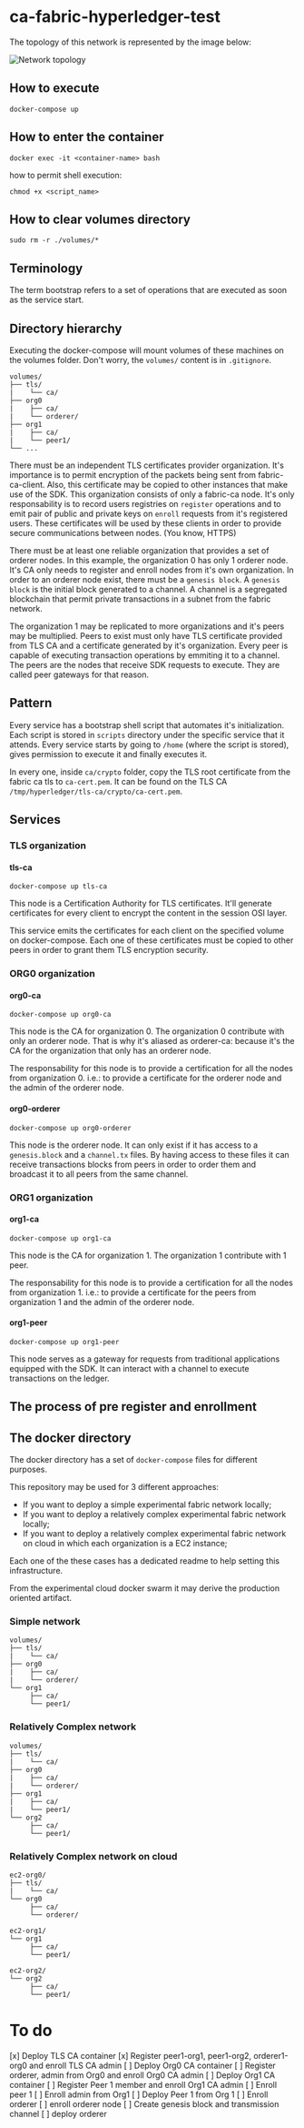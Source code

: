 # ca-fabric-hyperledger-test

The topology of this network is represented by the image below:

![Network topology](https://hyperledger-fabric-ca.readthedocs.io/en/latest/_images/network_topology.png)

## How to execute

`docker-compose up`

## How to enter the container

`docker exec -it <container-name> bash`

how to permit shell execution:

`chmod +x <script_name>`


## How to clear volumes directory

`sudo rm -r ./volumes/*`

## Terminology

The term bootstrap refers to a set of operations that are executed as soon as the service start.

## Directory hierarchy

Executing the docker-compose will mount volumes of these machines on the volumes folder. Don't worry, the `volumes/` content is in `.gitignore`.

```
volumes/
├── tls/
|    └── ca/ 
├── org0
|    ├── ca/
|    └── orderer/  
├── org1
|    ├── ca/ 
|    └── peer1/ 
└── ...
```

There must be an independent TLS certificates provider organization. It's importance is to permit encryption of the packets being sent from fabric-ca-client. Also, this certificate may be copied to other instances that make use of the SDK. This organization consists of only a fabric-ca node. It's only responsability is to record users registries on `register` operations and to emit pair of public and private keys on `enroll` requests from it's registered users. These certificates will be used by these clients in order to provide secure communications between nodes. (You know, HTTPS)

There must be at least one reliable organization that provides a set of orderer nodes. In this example, the organization 0 has only 1 orderer node. It's CA only needs to register and enroll nodes from it's own organization. In order to an orderer node exist, there must be a `genesis block`. A `genesis block` is the initial block generated to a channel. A channel is a segregated blockchain that permit private transactions in a subnet from the fabric network.

The organization 1 may be replicated to more organizations and it's peers may be multiplied. Peers to exist must only have TLS certificate provided from TLS CA and a certificate generated by it's organization. Every peer is capable of executing transaction operations by emmiting it to a channel. The peers are the nodes that receive SDK requests to execute. They are called peer gateways for that reason.

## Pattern

Every service has a bootstrap shell script that automates it's initialization. Each script is stored in `scripts` directory under the specific service that it attends. Every service starts by going to `/home` (where the script is stored), gives permission to execute it and finally executes it.

In every one, inside `ca/crypto` folder, copy the TLS root certificate from the fabric ca tls to `ca-cert.pem`. It can be found on the TLS CA `/tmp/hyperledger/tls-ca/crypto/ca-cert.pem`.

## Services

### TLS organization

#### tls-ca

`docker-compose up tls-ca`

This node is a Certification Authority for TLS certificates. It'll generate certificates for every client to encrypt the content in the session OSI layer.

This service emits the certificates for each client on the specified volume on docker-compose. Each one of these certificates must be copied to other peers in order to grant them TLS encryption security.

### ORG0 organization

#### org0-ca

`docker-compose up org0-ca`

This node is the CA for organization 0. The organization 0 contribute with only an orderer node. That is why it's aliased as orderer-ca: because it's the CA for the organization that only has an orderer node.

The responsability for this node is to provide a certification for all the nodes from organization 0. i.e.: to provide a certificate for the orderer node and the admin of the orderer node.

#### org0-orderer

`docker-compose up org0-orderer`

This node is the orderer node. It can only exist if it has access to a `genesis.block` and a `channel.tx` files. By having access to these files it can receive transactions blocks from peers in order to order them and broadcast it to all peers from the same channel.

### ORG1 organization

#### org1-ca

`docker-compose up org1-ca`

This node is the CA for organization 1. The organization 1 contribute with 1 peer.

The responsability for this node is to provide a certification for all the nodes from organization 1. i.e.: to provide a certificate for the peers from organization 1 and the admin of the orderer node.

#### org1-peer

`docker-compose up org1-peer`

This node serves as a gateway for requests from traditional applications equipped with the SDK. It can interact with a channel to execute transactions on the ledger.

## The process of pre register and enrollment

## The docker directory

The docker directory has a set of `docker-compose` files for different purposes.

This repository may be used for 3 different approaches:

- If you want to deploy a simple experimental fabric network locally;
- If you want to deploy a relatively complex experimental fabric network locally;
- If you want to deploy a relatively complex experimental fabric network on cloud in which each organization is a EC2 instance;

Each one of the these cases has a dedicated readme to help setting this infrastructure.

From the experimental cloud docker swarm it may derive the production oriented artifact.

### Simple network

```
volumes/
├── tls/
|    └── ca/ 
├── org0
|    ├── ca/
|    └── orderer/  
└── org1
     ├── ca/ 
     └── peer1/ 
```

### Relatively Complex network

```
volumes/
├── tls/
|    └── ca/ 
├── org0
|    ├── ca/
|    └── orderer/  
├── org1
|    ├── ca/
|    └── peer1/ 
└── org2
     ├── ca/
     └── peer1/ 
```

### Relatively Complex network on cloud

```
ec2-org0/
├── tls/
|    └── ca/ 
└── org0
     ├── ca/
     └── orderer/
```

```
ec2-org1/
└── org1
     ├── ca/
     └── peer1/ 
```

```
ec2-org2/
└── org2
     ├── ca/
     └── peer1/ 
```

# To do

[x] Deploy TLS CA container
[x] Register peer1-org1, peer1-org2, orderer1-org0 and enroll TLS CA admin
[ ] Deploy Org0 CA container
[ ] Register orderer, admin from Org0 and enroll Org0 CA admin
[ ] Deploy Org1 CA container
[ ] Register Peer 1 member and enroll Org1 CA admin
[ ] Enroll peer 1
[ ] Enroll admin from Org1
[ ] Deploy Peer 1 from Org 1
[ ] Enroll orderer
[ ] enroll orderer node
[ ] Create genesis block and transmission channel
[ ] deploy orderer